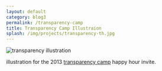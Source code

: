 ```yaml
---
layout: default
category: blog3
permalink: /transparency-camp
title: Transparency Camp Illustraion
splash: /img/projects/transparency-th.jpg
---
```


![transparency illustration](/img/projects/transparency.jpg)

illustration for the 2013 [transparency camp](http://transparencycamp.org/) happy hour invite. 